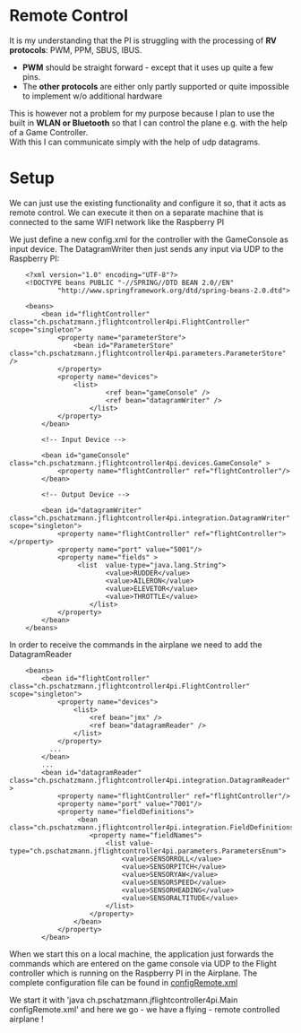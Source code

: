 # Remote Control

It is my understanding that the PI is struggling with the processing of **RV protocols**: PWM, PPM, SBUS, IBUS.

- **PWM** should be straight forward - except that it uses up quite a few pins. 
- The **other protocols** are either only partly supported or quite impossible to implement w/o additional hardware

This is however not a problem for my purpose because I plan to use the built in **WLAN or Bluetooth** so that I can control the plane e.g. with the help of a Game Controller.  
With this I can communicate simply with the help of udp datagrams.

# Setup

We can just use the existing functionality and configure it so, that it acts as remote control. We can execute it then on a separate machine that is connected to the same WIFI network like the Raspberry PI

We just define a new config.xml for the controller with the GameConsole as input device. The DatagramWriter then just sends any input via UDP to the Raspberry PI:


		<?xml version="1.0" encoding="UTF-8"?>
		<!DOCTYPE beans PUBLIC "-//SPRING//DTD BEAN 2.0//EN"
		        "http://www.springframework.org/dtd/spring-beans-2.0.dtd">

		<beans>
			<bean id="flightController" class="ch.pschatzmann.jflightcontroller4pi.FlightController" scope="singleton">
			    <property name="parameterStore">
					<bean id="ParameterStore" class="ch.pschatzmann.jflightcontroller4pi.parameters.ParameterStore" />
			    </property>
			  	<property name="devices">
			  		<list>
		            		<ref bean="gameConsole" />
		            		<ref bean="datagramWriter" />    
		        		</list>
			  	</property>			  		    	    
			</bean>
		
			<!-- Input Device -->
			
			<bean id="gameConsole" class="ch.pschatzmann.jflightcontroller4pi.devices.GameConsole" >
			    <property name="flightController" ref="flightController"/>
			</bean>
		
			<!-- Output Device -->
					
			<bean id="datagramWriter" class="ch.pschatzmann.jflightcontroller4pi.integration.DatagramWriter" scope="singleton">
			    <property name="flightController" ref="flightController"> </property>
			  	<property name="port" value="5001"/>
			  	<property name="fields" >
			  		 <list  value-type="java.lang.String">
    						<value>RUDDER</value>
    						<value>AILERON</value>
    						<value>ELEVETOR</value>
    						<value>THROTTLE</value>
		        		</list>
			  	</property>
			</bean>						
		</beans>
			
In order to receive the commands in the airplane we need to add 	the 	DatagramReader	
		
		<beans>
			<bean id="flightController" class="ch.pschatzmann.jflightcontroller4pi.FlightController" scope="singleton">
			  	<property name="devices">
			  		<list>
		            	<ref bean="jmx" />
		            	<ref bean="datagramReader" />                
		        	</list>
			  	</property>
			  ...
			</bean>
			...  
			<bean id="datagramReader" class="ch.pschatzmann.jflightcontroller4pi.integration.DatagramReader" >
			    <property name="flightController" ref="flightController"/> 
			  	<property name="port" value="7001"/>
			  	<property name="fieldDefinitions">
			  		 <bean class="ch.pschatzmann.jflightcontroller4pi.integration.FieldDefinitions">
			  			<property name="fieldNames">
				  		 	<list value-type="ch.pschatzmann.jflightcontroller4pi.parameters.ParametersEnum">
								<value>SENSORROLL</value>
								<value>SENSORPITCH</value>
								<value>SENSORYAW</value>
								<value>SENSORSPEED</value>
								<value>SENSORHEADING</value>
								<value>SENSORALTITUDE</value>
				        	</list>
				        </property>
		        	</bean>
		        </property>
			</bean>	
					
When we start this on a local machine, the application just forwards the commands which are entered on the game console via UDP to the Flight controller which is running on the Raspberry PI in the Airplane. The complete configuration file can be found in [configRemote.xml](src/main/resources/configRemote.xml)

We start it with 'java ch.pschatzmann.jflightcontroller4pi.Main configRemote.xml' and here we go - we have a flying - remote controlled airplane !

 
 
